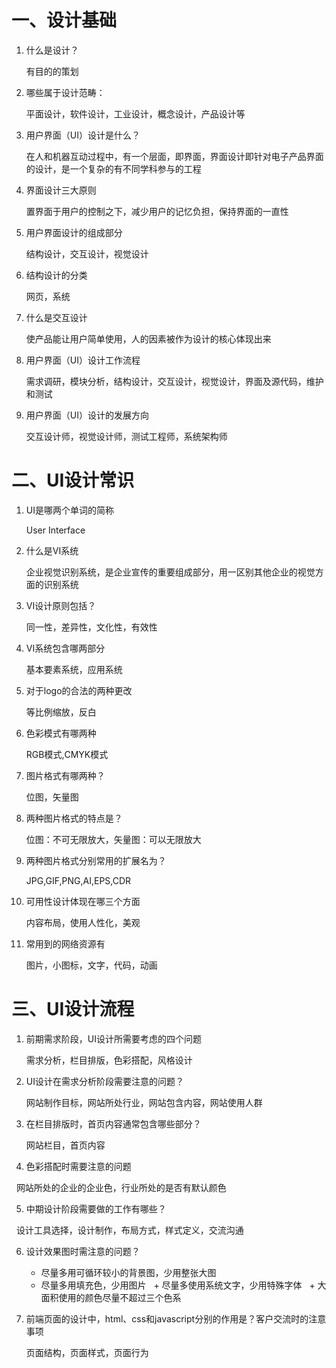 # 一、设计基础

1. 什么是设计？
  
   有目的的策划
  
2. 哪些属于设计范畴：
  
   平面设计，软件设计，工业设计，概念设计，产品设计等
   
3. 用户界面（UI）设计是什么？
   
   在人和机器互动过程中，有一个层面，即界面，界面设计即针对电子产品界面的设计，是一个复杂的有不同学科参与的工程
   
4. 界面设计三大原则

   置界面于用户的控制之下，减少用户的记忆负担，保持界面的一直性
   
5. 用户界面设计的组成部分
  
   结构设计，交互设计，视觉设计
  
6. 结构设计的分类

   网页，系统
   
7. 什么是交互设计
   
   使产品能让用户简单使用，人的因素被作为设计的核心体现出来
   
8. 用户界面（UI）设计工作流程

   需求调研，模块分析，结构设计，交互设计，视觉设计，界面及源代码，维护和测试
  
9. 用户界面（UI）设计的发展方向
   
   交互设计师，视觉设计师，测试工程师，系统架构师
   
# 二、UI设计常识

1. UI是哪两个单词的简称
   
   User Interface
   
2. 什么是VI系统
   
   企业视觉识别系统，是企业宣传的重要组成部分，用一区别其他企业的视觉方面的识别系统
   
3. VI设计原则包括？
   
   同一性，差异性，文化性，有效性
   
4. VI系统包含哪两部分
   
   基本要素系统，应用系统
   
5. 对于logo的合法的两种更改
   
   等比例缩放，反白
   
6. 色彩模式有哪两种
   
   RGB模式,CMYK模式
   
7. 图片格式有哪两种？
   
   位图，矢量图
   
8. 两种图片格式的特点是？
   
   位图：不可无限放大，矢量图：可以无限放大
   
9. 两种图片格式分别常用的扩展名为？
   
   JPG,GIF,PNG,AI,EPS,CDR
   
10. 可用性设计体现在哪三个方面
    
    内容布局，使用人性化，美观
    
11. 常用到的网络资源有
    
    图片，小图标，文字，代码，动画
    
# 三、UI设计流程

1. 前期需求阶段，UI设计所需要考虑的四个问题
   
   需求分析，栏目排版，色彩搭配，风格设计
   
2. UI设计在需求分析阶段需要注意的问题？
   
   网站制作目标，网站所处行业，网站包含内容，网站使用人群
   
3. 在栏目排版时，首页内容通常包含哪些部分？
   
    网站栏目，首页内容
   
4. 色彩搭配时需要注意的问题
   
    网站所处的企业的企业色，行业所处的是否有默认颜色
   
5. 中期设计阶段需要做的工作有哪些？
   
    设计工具选择，设计制作，布局方式，样式定义，交流沟通
   
6. 设计效果图时需注意的问题？
   
   - 尽量多用可循环较小的背景图，少用整张大图
   - 尽量多用填充色，少用图片
   + 尽量多使用系统文字，少用特殊字体
   + 大面积使用的颜色尽量不超过三个色系
   
7. 前端页面的设计中，html、css和javascript分别的作用是？客户交流时的注意事项
   
   页面结构，页面样式，页面行为
